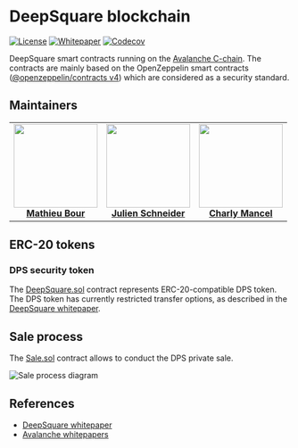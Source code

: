# DeepSquare blockchain

[![License](https://img.shields.io/static/v1?label=license&message=MIT&color=blue&style=flat-square)](https://github.com/deepsquare-io/blockchain/blob/main/LICENSE.md)
[![Whitepaper](https://img.shields.io/static/v1?label=download&message=whitepaper&color=cd45FF&style=flat-square)](https://github.com/deepsquare-io/Whitepaper/releases/latest/download/DeepSquare-WhitePaper.pdf)
[![Codecov](https://img.shields.io/codecov/c/gh/deepsquare-io/blockchain?style=flat-square&token=7GE7USOW1S)](https://app.codecov.io/gh/deepsquare-io/blockchain)

DeepSquare smart contracts running on the [Avalanche C-chain](https://www.avax.network). The contracts are mainly based
on the OpenZeppelin smart contracts ([@openzeppelin/contracts v4](https://docs.openzeppelin.com/contracts/4.x/)) which
are considered as a security standard.

## Maintainers

<table>
  <tr>
    <td align="center">
      <a href="https://github.com/mathieu-bour">
        <img src="https://avatars.githubusercontent.com/u/21281702?v=3?s=150" width="150px;" alt=""/>
        <br />
        <b>Mathieu Bour</b>
      </a>
    </td>
    <td align="center">
      <a href="https://github.com/derschnee68">
        <img src="https://avatars.githubusercontent.com/u/12176105?v=3?s=150" width="150px;" alt=""/>
        <br />
        <b>Julien Schneider</b>
      </a>
    </td>
    <td align="center">
      <a href="https://github.com/Lymnah">
        <img src="https://avatars.githubusercontent.com/u/29931035?v=3?s=150" width="150px;" alt=""/>
        <br />
        <b>Charly Mancel</b>
      </a>
    </td>
  </tr>
</table>

## ERC-20 tokens

### DPS security token

The [DeepSquare.sol](contracts/DeepSquare.sol) contract represents ERC-20-compatible DPS token.
The DPS token has currently restricted transfer options, as described in the [DeepSquare whitepaper](https://github.com/deepsquare-io/Whitepaper/releases/latest/download/DeepSquare-WhitePaper.pdf).

## Sale process

The [Sale.sol](contracts/Sale.sol) contract allows to conduct the DPS private sale.

![Sale process diagram](https://mermaid.ink/img/pako:eNqtVE1v2zAM_SuETxuajzbrDvOh2JAWWzZgG5phw4BcZImJhciSK1EpgqL_vZTlfKzpDgNmGJYgPz6-R9J-KKRTWJRFwLuIVuK1FisvmoUFvlrhSUvdCkswAxFgZjcYyPnT13NhMCG6VTpLXkg6hX3jY4MvhKOMXtO2o9jtDzQ5wGi77hKU3XMUnAFn4aOmT7GC91ATtaEcj1ea6liNpGvGCrENd1F4HGo3royTa1kLbdO2Gjdpt8sSxjvS42y9lnK_-_9Zj4iT05zdoyTwq-rVZHI-gMnbCT_eXLzOL9M1G15dneVylnCbuhcItEJLqXQbYbQSpJ09RHx1hOA26GE22AV--T0FHYAVeI40W6iFVQYVVFv4HBvtYOp863xHNTpw5XiWMDxU6BcvGIBq7Gg9hmj6EUCrTo1dvEueLpO7y2fGcpM_GOPugVweKl65YjYs2UDNmgOJyqB0-i8WM8ePBOV7bd29TdO1KDpawbO-KEDbTu_N7XQ4OU-UVgmvRn-o_gfdZ71wImxaCklzFbdw_X1-wCVIB90XblqjXINespr8eXEXwq6F3IvOQt_ZI54-fth1QeQxoOhtbkEMXIXUB9LoX6pQDvnZZ8lBAY15pjSxz9L4W5UxezN8UgyKBj0PtOJfyEM6XhSMabi0JW8VLkWagWJhHxka25TpRmm2WJRLYQIOChHJzbdWFiX5iDtQ_xvqUY9PPoWHCQ)

## References

- [DeepSquare whitepaper](https://github.com/deepsquare-io/Whitepaper/releases/latest/download/DeepSquare-WhitePaper.pdf)
- [Avalanche whitepapers](https://www.avalabs.org/whitepapers)
